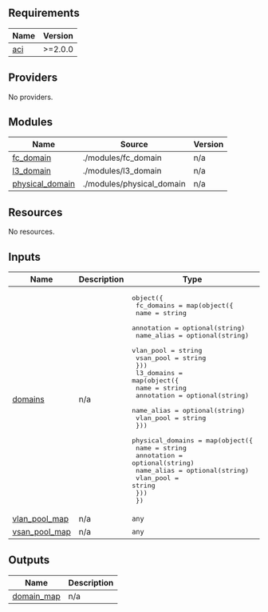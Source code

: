 <!-- BEGIN_TF_DOCS -->
## Requirements

| Name | Version |
|------|---------|
| <a name="requirement_aci"></a> [aci](#requirement\_aci) | >=2.0.0 |

## Providers

No providers.

## Modules

| Name | Source | Version |
|------|--------|---------|
| <a name="module_fc_domain"></a> [fc\_domain](#module\_fc\_domain) | ./modules/fc_domain | n/a |
| <a name="module_l3_domain"></a> [l3\_domain](#module\_l3\_domain) | ./modules/l3_domain | n/a |
| <a name="module_physical_domain"></a> [physical\_domain](#module\_physical\_domain) | ./modules/physical_domain | n/a |

## Resources

No resources.

## Inputs

| Name | Description | Type | Default | Required |
|------|-------------|------|---------|:--------:|
| <a name="input_domains"></a> [domains](#input\_domains) | n/a | <pre>object({<br>    fc_domains = map(object({<br>      name        = string<br>      annotation  = optional(string)<br>      name_alias  = optional(string)<br>      vlan_pool   = string<br>      vsan_pool   = string<br>    }))<br>    l3_domains = map(object({<br>      name        = string<br>      annotation  = optional(string)<br>      name_alias  = optional(string)<br>      vlan_pool   = string<br>    }))<br>    physical_domains = map(object({<br>      name        = string<br>      annotation  = optional(string)<br>      name_alias  = optional(string)<br>      vlan_pool   = string<br>    }))<br>  })</pre> | n/a | yes |
| <a name="input_vlan_pool_map"></a> [vlan\_pool\_map](#input\_vlan\_pool\_map) | n/a | `any` | n/a | yes |
| <a name="input_vsan_pool_map"></a> [vsan\_pool\_map](#input\_vsan\_pool\_map) | n/a | `any` | n/a | yes |

## Outputs

| Name | Description |
|------|-------------|
| <a name="output_domain_map"></a> [domain\_map](#output\_domain\_map) | n/a |
<!-- END_TF_DOCS -->